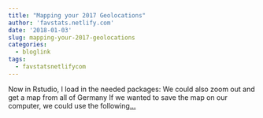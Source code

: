 ```yaml
---
title: "Mapping your 2017 Geolocations"
author: 'favstats.netlify.com'
date: '2018-01-03'
slug: mapping-your-2017-geolocations
categories:
  - bloglink
tags:
  - favstatsnetlifycom
---
```


Now in Rstudio, I load in the needed packages: We could also zoom out and get a map from all of Germany If we wanted to save the map on our computer, we could use the following[... <i class="fas fa-external-link-alt"></i>](https://favstats.netlify.com/post/tidylocations/)

